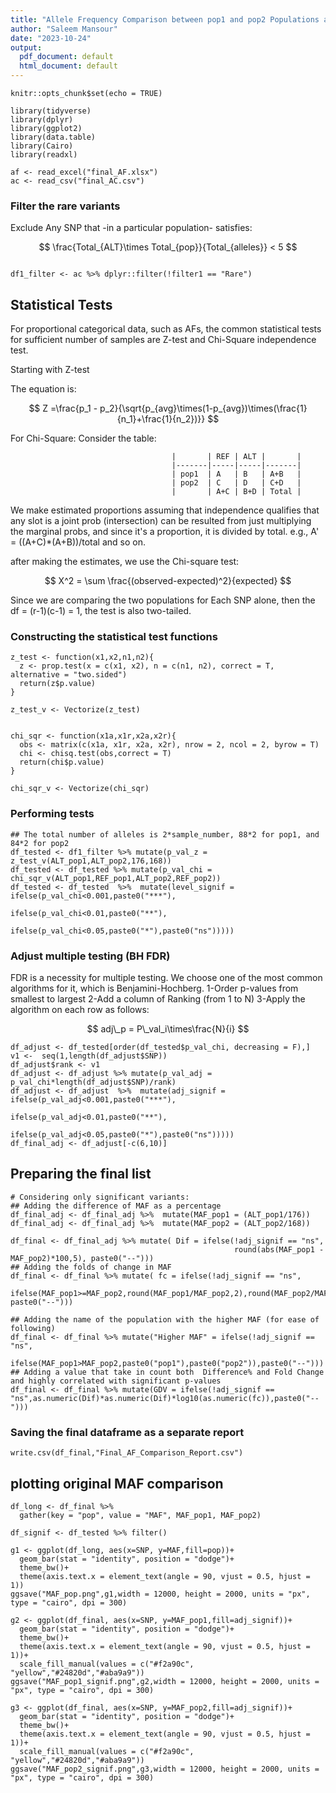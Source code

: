 ```yaml
---
title: "Allele Frequency Comparison between pop1 and pop2 Populations according to T2D associated Variants"
author: "Saleem Mansour"
date: "2023-10-24"
output:
  pdf_document: default
  html_document: default
---
```


```{r setup, include=FALSE}
knitr::opts_chunk$set(echo = TRUE)
```

```{r, echo=FALSE, include=FALSE }
library(tidyverse)
library(dplyr)
library(ggplot2)
library(data.table)
library(Cairo)
library(readxl)
```

```{r,echo=FALSE,include=FALSE}
af <- read_excel("final_AF.xlsx")
ac <- read_csv("final_AC.csv")
```

### Filter the rare variants 

Exclude Any SNP that -in a particular population- satisfies:  

$$ \frac{Total_{ALT}\times Total_{pop}}{Total_{alleles}} < 5 $$  
  
```{r}

df1_filter <- ac %>% dplyr::filter(!filter1 == "Rare")
```


## Statistical Tests

For proportional categorical data, such as AFs, the common statistical tests for sufficient number of samples are Z-test and Chi-Square independence test.

Starting with Z-test

The equation is: 

$$ Z =\frac{p_1 - p_2}{\sqrt{p_{avg}\times(1-p_{avg})\times(\frac{1}{n_1}+\frac{1}{n_2})}} $$  
  
For Chi-Square:
Consider the table:

                                        |       | REF | ALT |       |
                                        |-------|-----|-----|-------|
                                        | pop1  | A   | B   | A+B   |
                                        | pop2  | C   | D   | C+D   |
                                        |       | A+C | B+D | Total |

We make estimated proportions assuming that independence qualifies that any slot is a joint prob (intersection) can be resulted from just multiplying the marginal probs, and since it's a proportion, it is divided by total. e.g., A' = ((A+C)*(A+B))/total and so on.

after making the estimates, we use the Chi-square test: 

$$ X^2 = \sum \frac{(observed-expected)^2}{expected}  $$  

Since we are comparing the two populations for Each SNP alone, then the df = (r-1)(c-1) = 1, the test is also two-tailed.


### Constructing the statistical test functions
```{r}
z_test <- function(x1,x2,n1,n2){
  z <- prop.test(x = c(x1, x2), n = c(n1, n2), correct = T, alternative = "two.sided")
  return(z$p.value)
}

z_test_v <- Vectorize(z_test)


chi_sqr <- function(x1a,x1r,x2a,x2r){
  obs <- matrix(c(x1a, x1r, x2a, x2r), nrow = 2, ncol = 2, byrow = T)
  chi <- chisq.test(obs,correct = T)
  return(chi$p.value)
}

chi_sqr_v <- Vectorize(chi_sqr)
```
### Performing tests
```{r}
## The total number of alleles is 2*sample_number, 88*2 for pop1, and 84*2 for pop2
df_tested <- df1_filter %>% mutate(p_val_z = z_test_v(ALT_pop1,ALT_pop2,176,168))
df_tested <- df_tested %>% mutate(p_val_chi = chi_sqr_v(ALT_pop1,REF_pop1,ALT_pop2,REF_pop2))
df_tested <- df_tested  %>%  mutate(level_signif = ifelse(p_val_chi<0.001,paste0("***"),
                                                   ifelse(p_val_chi<0.01,paste0("**"),
                                                   ifelse(p_val_chi<0.05,paste0("*"),paste0("ns")))))
```

### Adjust multiple testing (BH FDR)

FDR is a necessity for multiple testing. We choose one of the most common algorithms for it, which is Benjamini-Hochberg.
  1-Order p-values from smallest to largest
  2-Add a column of Ranking (from 1 to N)
  3-Apply the algorithm on each row as follows:  
  
$$ adj\_p = P\_val_i\times\frac{N}{i} $$  


```{r}
df_adjust <- df_tested[order(df_tested$p_val_chi, decreasing = F),]
v1 <-  seq(1,length(df_adjust$SNP))
df_adjust$rank <- v1
df_adjust <- df_adjust %>% mutate(p_val_adj = p_val_chi*length(df_adjust$SNP)/rank)
df_adjust <- df_adjust  %>%  mutate(adj_signif = ifelse(p_val_adj<0.001,paste0("***"),
                                                   ifelse(p_val_adj<0.01,paste0("**"),
                                                   ifelse(p_val_adj<0.05,paste0("*"),paste0("ns")))))
df_final_adj <- df_adjust[-c(6,10)]
```



## Preparing the final list

```{r}
# Considering only significant variants:
## Adding the difference of MAF as a percentage
df_final_adj <- df_final_adj %>%  mutate(MAF_pop1 = (ALT_pop1/176))
df_final_adj <- df_final_adj %>%  mutate(MAF_pop2 = (ALT_pop2/168))

df_final <- df_final_adj %>% mutate( Dif = ifelse(!adj_signif == "ns",
                                                  round(abs(MAF_pop1 - MAF_pop2)*100,5), paste0("--")))
## Adding the folds of change in MAF
df_final <- df_final %>% mutate( fc = ifelse(!adj_signif == "ns",
                                                 ifelse(MAF_pop1>=MAF_pop2,round(MAF_pop1/MAF_pop2,2),round(MAF_pop2/MAF_pop1,2)), paste0("--")))

## Adding the name of the population with the higher MAF (for ease of following)
df_final <- df_final %>% mutate("Higher MAF" = ifelse(!adj_signif == "ns", 
                                               ifelse(MAF_pop1>MAF_pop2,paste0("pop1"),paste0("pop2")),paste0("--")))
## Adding a value that take in count both  Difference% and Fold Change and highly correlated with significant p-values
df_final <- df_final %>% mutate(GDV = ifelse(!adj_signif == "ns",as.numeric(Dif)*as.numeric(Dif)*log10(as.numeric(fc)),paste0("--")))
```




### Saving the final dataframe as a separate report
```{r}
write.csv(df_final,"Final_AF_Comparison_Report.csv")
```



## plotting original MAF comparison

```{r, warning=FALSE}
df_long <- df_final %>%
  gather(key = "pop", value = "MAF", MAF_pop1, MAF_pop2)

df_signif <- df_tested %>% filter()

g1 <- ggplot(df_long, aes(x=SNP, y=MAF,fill=pop))+
  geom_bar(stat = "identity", position = "dodge")+
  theme_bw()+
  theme(axis.text.x = element_text(angle = 90, vjust = 0.5, hjust = 1))
ggsave("MAF_pop.png",g1,width = 12000, height = 2000, units = "px", type = "cairo", dpi = 300)

g2 <- ggplot(df_final, aes(x=SNP, y=MAF_pop1,fill=adj_signif))+
  geom_bar(stat = "identity", position = "dodge")+
  theme_bw()+
  theme(axis.text.x = element_text(angle = 90, vjust = 0.5, hjust = 1))+
  scale_fill_manual(values = c("#f2a90c", "yellow","#24820d","#aba9a9"))
ggsave("MAF_pop1_signif.png",g2,width = 12000, height = 2000, units = "px", type = "cairo", dpi = 300)

g3 <- ggplot(df_final, aes(x=SNP, y=MAF_pop2,fill=adj_signif))+
  geom_bar(stat = "identity", position = "dodge")+
  theme_bw()+
  theme(axis.text.x = element_text(angle = 90, vjust = 0.5, hjust = 1))+
  scale_fill_manual(values = c("#f2a90c", "yellow","#24820d","#aba9a9"))
ggsave("MAF_pop2_signif.png",g3,width = 12000, height = 2000, units = "px", type = "cairo", dpi = 300)
```
